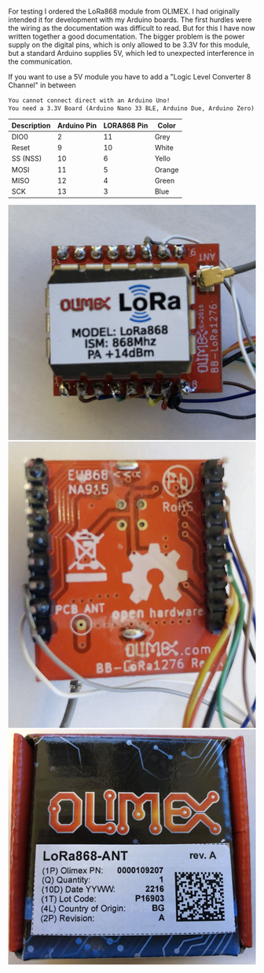 For testing I ordered the LoRa868 module from OLIMEX. I had originally intended it for development with my Arduino boards. 
The first hurdles were the wiring as the documentation was difficult to read. 
But for this I have now written together a good documentation. 
The bigger problem is the power supply on the digital pins, which is only allowed to be 3.3V for this module, 
but a standard Arduino supplies 5V, which led to unexpected interference in the communication. 

If you want to use a 5V module you have to add a "Logic Level Converter 8 Channel" in between

    You cannot connect direct with an Arduino Uno!
    You need a 3.3V Board (Arduino Nano 33 BLE, Arduino Due, Arduino Zero)

| Description   | Arduino Pin   | LORA868 Pin   | Color       |
| ------------- | ------------- | ------------- | ----------- |
| DIO0          | 2             | 11            | Grey        |
| Reset         | 9             | 10            | White       |
| SS (NSS)      | 10            | 6             | Yello       |
| MOSI          | 11            | 5             | Orange      |
| MISO          | 12            | 4             | Green       |
| SCK           | 13            | 3             | Blue        |

![TopView](TopView.jpg)
![BottomView](BottomView.jpg)
![Package](Package.jpg)
